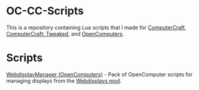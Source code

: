 # OC-CC-Scripts
This is a repository containing Lua scripts that I made for [ComputerCraft](https://www.curseforge.com/minecraft/mc-mods/computercraft), [ComputerCraft: Tweaked](https://www.curseforge.com/minecraft/mc-mods/cc-tweaked), and [OpenComputers](https://www.curseforge.com/minecraft/mc-mods/opencomputers).

# Scripts
[WebdisplayManager (OpenComputers)](/WebdisplaysOpenComputer/v1) - Pack of OpenComputer scripts for managing displays from the [Webdisplays mod](https://montoyo.net/wdwiki/index.php/Main_Page).
